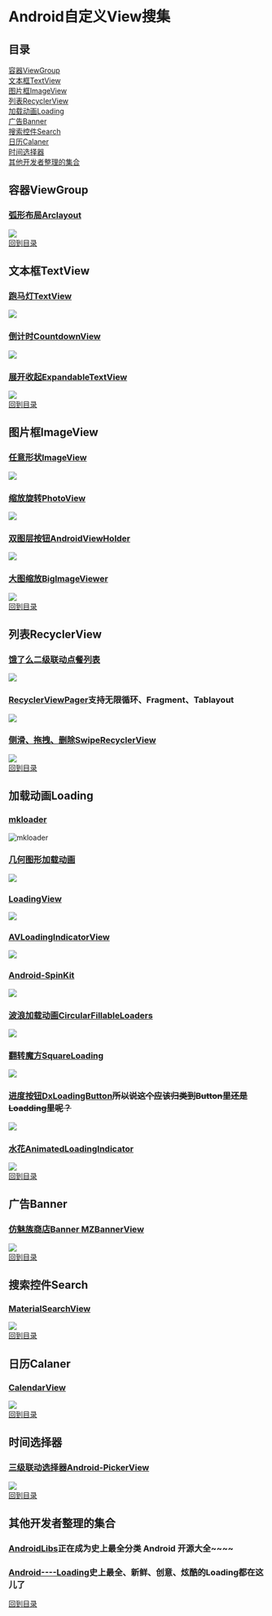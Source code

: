 # Android自定义View搜集
## 目录
[容器ViewGroup](#容器ViewGroup)  
[文本框TextView](#文本框TextView)  
[图片框ImageView](#图片框ImageView)  
[列表RecyclerView](#列表RecyclerView)  
[加载动画Loading](#加载动画Loading)  
[广告Banner](#广告Banner)  
[搜索控件Search](#搜索控件Search)  
[日历Calaner](#日历Calaner)  
[时间选择器](#时间选择器)  
[其他开发者整理的集合](#其他开发者整理的集合)  

## 容器ViewGroup
### [弧形布局Arclayout](https://github.com/florent37/ArcLayout)
![](https://raw.githubusercontent.com/florent37/ArcLayout/master/media/outside_small.png)  
[回到目录](#目录)  
## 文本框TextView
### [跑马灯TextView](https://github.com/gongwen/MarqueeViewLibrary)
![](https://github.com/gongwen/MarqueeViewLibrary/raw/master/screenshot/screen_shot.gif)
### [倒计时CountdownView](https://github.com/iwgang/CountdownView)
![](https://raw.githubusercontent.com/iwgang/CountdownView/master/screenshot/s_main.png)
### [展开收起ExpandableTextView](https://github.com/Manabu-GT/ExpandableTextView)
![](https://github.com/Manabu-GT/ExpandableTextView/raw/master/art/readme_demo.gif?raw=true)  
[回到目录](#目录)  
## 图片框ImageView
### [任意形状ImageView](https://github.com/MostafaGazar/CustomShapeImageView)
![](https://raw.githubusercontent.com/MostafaGazar/CustomShapeImageView/master/Screenshot_2016-01-19-09-17-37.png)
### [缩放旋转PhotoView](https://github.com/bm-x/PhotoView)
![](https://github.com/bm-x/PhotoView/raw/master/demo1.gif)
### [双图层按钮AndroidViewHolder](https://github.com/daimajia/AndroidViewHover)
![](https://camo.githubusercontent.com/44affb72f0688c213500917009a1680b41492413/687474703a2f2f7777322e73696e61696d672e636e2f6d773639302f36313064633033346a7731656a356969686a746c35673230387a3066326e70642e676966)
### [大图缩放BigImageViewer](https://github.com/Piasy/BigImageViewer)
![](https://github.com/Piasy/BigImageViewer/raw/master/art/biv_gif_support.gif)  
[回到目录](#目录)  
## 列表RecyclerView
### [饿了么二级联动点餐列表](https://camo.githubusercontent.com/0d015d250bd98052e494fffdddf108cc5ecbd966/68747470733a2f2f75706c6f61642d696d616765732e6a69616e7368752e696f2f75706c6f61645f696d616765732f35373033362d616461333165613037376630313434642e676966)
![](https://camo.githubusercontent.com/0d015d250bd98052e494fffdddf108cc5ecbd966/68747470733a2f2f75706c6f61642d696d616765732e6a69616e7368752e696f2f75706c6f61645f696d616765732f35373033362d616461333165613037376630313434642e676966)
### [RecyclerViewPager](https://github.com/lsjwzh/RecyclerViewPager)支持无限循环、Fragment、Tablayout
![](https://github.com/lsjwzh/RecyclerViewPager/raw/master/fragment.gif)
### [侧滑、拖拽、删除SwipeRecyclerView](https://github.com/yanzhenjie/SwipeRecyclerView)
![](https://github.com/yanzhenjie/SwipeRecyclerView/raw/master/image/1.gif)  
[回到目录](#目录)  
## 加载动画Loading
### [mkloader](https://github.com/nntuyen/mkloader)
![mkloader](https://github.com/nntuyen/mkloader/blob/master/screenshot/screenshot.gif)
### [几何图形加载动画](https://github.com/zzz40500/android-shapeLoadingView)
![](https://camo.githubusercontent.com/575b98a56c5546043ec045d044429590e4a623fe/687474703a2f2f75706c6f61642d696d616765732e6a69616e7368752e696f2f75706c6f61645f696d616765732f3136363836362d376434313538646532636534306139612e676966)
### [LoadingView](https://github.com/ldoublem/LoadingView)
![](https://github.com/ldoublem/LoadingView/raw/master/screen/screen.gif)
### [AVLoadingIndicatorView](https://github.com/81813780/AVLoadingIndicatorView)
![](https://github.com/81813780/AVLoadingIndicatorView/raw/master/screenshots/avi.gif)
### [Android-SpinKit](https://github.com/ybq/Android-SpinKit)
![](https://raw.githubusercontent.com/ybq/AndroidSpinKit/master/art/screen.gif)
### [波浪加载动画CircularFillableLoaders](https://github.com/lopspower/CircularFillableLoaders)
![](https://github.com/lopspower/CircularFillableLoaders/raw/master/preview/preview.gif)
### [翻转魔方SquareLoading](https://github.com/yuweiguocn/SquareLoading)
![](https://github.com/yuweiguocn/SquareLoading/raw/master/art/square-loading-demo.gif)
### [进度按钮DxLoadingButton](https://github.com/StevenDXC/DxLoadingButton)~~所以说这个应该归类到Button里还是Loadding里呢？~~
![](https://github.com/StevenDXC/DxLoadingButton/raw/master/image/loadingButton.gif)
### [水花AnimatedLoadingIndicator](https://github.com/yash786agg/AnimatedLoadingIndicator)
![](https://github.com/yash786agg/AnimatedLoadingIndicator/raw/master/screenshots/ProgressBallMultipleIndicator.gif)  
[回到目录](#目录)  
## 广告Banner
### [仿魅族商店Banner MZBannerView](https://github.com/pinguo-zhouwei/MZBannerView)
![](https://github.com/pinguo-zhouwei/MZBannerView/raw/master/image/%E9%AD%85%E6%97%8FBanner_fial.gif)  
[回到目录](#目录)  
## 搜索控件Search
### [MaterialSearchView](https://github.com/MiguelCatalan/MaterialSearchView)
![](https://raw.githubusercontent.com/MiguelCatalan/MaterialSearchView/master/art/voice.gif)  
[回到目录](#目录)  
## 日历Calaner
### [CalendarView](https://github.com/huanghaibin-dev/CalendarView)
![](https://github.com/huanghaibin-dev/CalendarView/raw/master/app/src/main/assets/screen_recorder.gif)  
[回到目录](#目录)  
## 时间选择器
### [三级联动选择器Android-PickerView](https://github.com/Bigkoo/Android-PickerView)
![](https://github.com/Bigkoo/Android-PickerView/raw/master/preview/timepicker.gif)  
[回到目录](#目录)  
## 其他开发者整理的集合
### [AndroidLibs](https://github.com/XXApple/AndroidLibs)正在成为史上最全分类 Android 开源大全~~~~
### [Android----Loading](https://github.com/lyxwll/Android----Loading)史上最全、新鲜、创意、炫酷的Loading都在这儿了  
[回到目录](#目录)  
